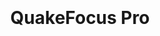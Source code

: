 <h1 align="center">
  <br>
  <a href="https://i.imgur.com/QxoFlYA.png" alt="QuakeFocus Professional" width="200"></a>
  <br>
  QuakeFocus Pro
  <br>
</h1>
